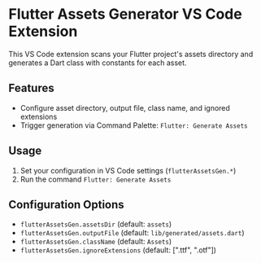 # Flutter Assets Generator VS Code Extension

This VS Code extension scans your Flutter project's assets directory and generates a Dart class with constants for each asset.

## Features
- Configure asset directory, output file, class name, and ignored extensions
- Trigger generation via Command Palette: `Flutter: Generate Assets`

## Usage
1. Set your configuration in VS Code settings (`flutterAssetsGen.*`)
2. Run the command `Flutter: Generate Assets`

## Configuration Options
- `flutterAssetsGen.assetsDir` (default: `assets`)
- `flutterAssetsGen.outputFile` (default: `lib/generated/assets.dart`)
- `flutterAssetsGen.className` (default: `Assets`)
- `flutterAssetsGen.ignoreExtensions` (default: [".ttf", ".otf"])

